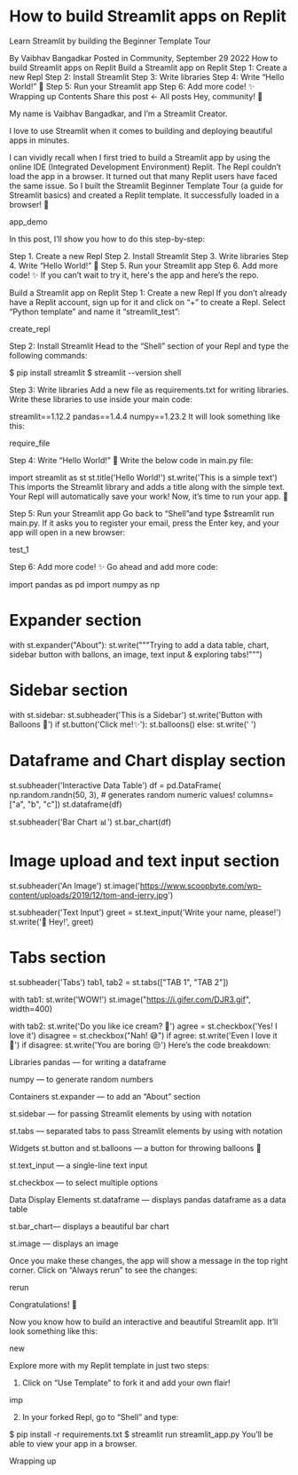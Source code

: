 # How to build Streamlit apps on Replit
Learn Streamlit by building the Beginner Template Tour

By Vaibhav Bangadkar
Posted in Community, September 29 2022
How to build Streamlit apps on Replit
Build a Streamlit app on Replit
Step 1: Create a new Repl
Step 2: Install Streamlit
Step 3: Write libraries
Step 4: Write “Hello World!” 👋
Step 5: Run your Streamlit app
Step 6: Add more code! ✨
Wrapping up
Contents
Share this post
← All posts
Hey, community! 👋

My name is Vaibhav Bangadkar, and I’m a Streamlit Creator.

I love to use Streamlit when it comes to building and deploying beautiful apps in minutes.

I can vividly recall when I first tried to build a Streamlit app by using the online IDE (Integrated Development Environment) Replit. The Repl couldn’t load the app in a browser. It turned out that many Replit users have faced the same issue. So I built the Streamlit Beginner Template Tour (a guide for Streamlit basics) and created a Replit template. It successfully loaded in a browser! 🎉

app_demo

In this post, I’ll show you how to do this step-by-step:

Step 1. Create a new Repl
Step 2. Install Streamlit
Step 3. Write libraries
Step 4. Write “Hello World!” 👋
Step 5. Run your Streamlit app
Step 6. Add more code! ✨
If you can’t wait to try it, here's the app and here’s the repo.

Build a Streamlit app on Replit
Step 1: Create a new Repl
If you don’t already have a Replit account, sign up for it and click on “+” to create a Repl. Select “Python template” and name it “streamlit_test”:

create_repl

Step 2: Install Streamlit
Head to the “Shell” section of your Repl and type the following commands:

$ pip install streamlit
$ streamlit --version
shell

Step 3: Write libraries
Add a new file as  requirements.txt  for writing libraries. Write these libraries to use inside your main code:

streamlit==1.12.2
pandas==1.4.4
numpy==1.23.2
It will look something like this:

require_file

Step 4: Write “Hello World!” 👋
Write the below code in main.py file:

import streamlit as st
st.title('Hello World!')
st.write('This is a simple text')
This imports the Streamlit library and adds a title along with the simple text. Your Repl will automatically save your work! Now, it’s time to run your app. 🤞

Step 5: Run your Streamlit app
Go back to “Shell”and type $streamlit run main.py. If it asks you to register your email, press the Enter key, and your app will open in a new browser:

test_1

Step 6: Add more code! ✨
Go ahead and add more code:

import pandas as pd
import numpy as np

# Expander section
with st.expander("About"):
  st.write("""Trying to add a data table, chart, sidebar button with 
          ballons, an image, text input & exploring tabs!""")

# Sidebar section
with st.sidebar:
  st.subheader('This is a Sidebar')
  st.write('Button with Balloons 🎈')
  if st.button('Click me!✨'):
    st.balloons()
  else:
    st.write(' ')

# Dataframe and Chart display section
st.subheader('Interactive Data Table')
df = pd.DataFrame(
    np.random.randn(50, 3),  # generates random numeric values!
    columns=["a", "b", "c"])
st.dataframe(df) 

st.subheader('Bar Chart 📊')
st.bar_chart(df)

# Image upload and text input section
st.subheader('An Image')
st.image('https://www.scoopbyte.com/wp-content/uploads/2019/12/tom-and-jerry.jpg')

st.subheader('Text Input')
greet = st.text_input('Write your name, please!')
st.write('👋 Hey!', greet)


# Tabs section
st.subheader('Tabs')
tab1, tab2 = st.tabs(["TAB 1", "TAB 2"])

with tab1:
  st.write('WOW!')
  st.image("https://i.gifer.com/DJR3.gif", width=400)

with tab2:
  st.write('Do you like ice cream? 🍨')
  agree = st.checkbox('Yes! I love it')
  disagree = st.checkbox("Nah! 😅")
  if agree:
    st.write('Even I love it 🤤')
  if disagree:
    st.write('You are boring 😒')
Here’s the code breakdown:

Libraries
pandas — for writing a dataframe

numpy — to generate random numbers

Containers
st.expander — to add an “About” section

st.sidebar — for passing Streamlit elements by using with notation

st.tabs — separated tabs to pass Streamlit elements by using with notation

Widgets
st.button and st.balloons — a button for throwing balloons 🎈

st.text_input — a single-line text input

st.checkbox — to select multiple options

Data Display Elements
st.dataframe — displays pandas dataframe as a data table

st.bar_chart— displays a beautiful bar chart

st.image — displays an image

Once you make these changes, the app will show a message in the top right corner. Click on “Always rerun” to see the changes:

rerun

Congratulations! 🥳

Now you know how to build an interactive and beautiful Streamlit app. It’ll look something like this:

new

Explore more with my Replit template in just two steps:

1. Click on “Use Template” to fork it and add your own flair!

imp

2. In your forked Repl, go to “Shell” and type:

$ pip install -r requirements.txt
$ streamlit run streamlit_app.py
You’ll be able to view your app in a browser.

Wrapping up
